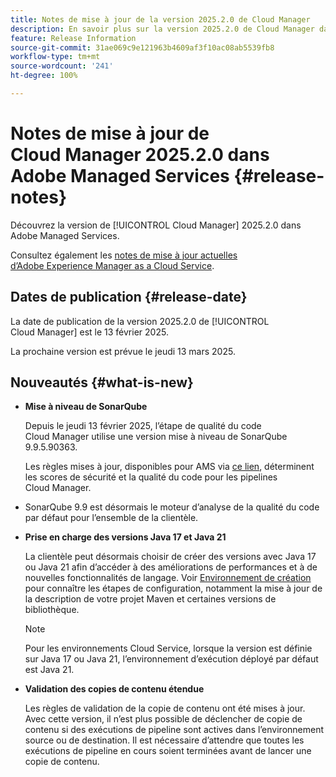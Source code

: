 ```yaml
---
title: Notes de mise à jour de la version 2025.2.0 de Cloud Manager
description: En savoir plus sur la version 2025.2.0 de Cloud Manager dans Adobe Managed Services.
feature: Release Information
source-git-commit: 31ae069c9e121963b4609af3f10ac08ab5539fb8
workflow-type: tm+mt
source-wordcount: '241'
ht-degree: 100%

---
```


# Notes de mise à jour de Cloud Manager 2025.2.0 dans Adobe Managed Services {#release-notes}

<!-- RELEASE WIKI  https://wiki.corp.adobe.com/display/DMSArchitecture/Cloud+Manager+2025.02.0+Release -->

Découvrez la version de [!UICONTROL Cloud Manager] 2025.2.0 dans Adobe Managed Services.

Consultez également les [notes de mise à jour actuelles d’Adobe Experience Manager as a Cloud Service](https://experienceleague.adobe.com/fr/docs/experience-manager-cloud-service/content/release-notes/home).

## Dates de publication {#release-date}

La date de publication de la version 2025.2.0 de [!UICONTROL Cloud Manager] est le 13 février 2025.

La prochaine version est prévue le jeudi 13 mars 2025.

## Nouveautés {#what-is-new}

<!-- * The AEM Code Quality step now uses SonarQube 9.9 Server, replacing the older 7.4 version. This upgrade brings additional security, performance, and code quality checks, offering more comprehensive analysis and coverage for your projects. --> <!-- CMGR-45683 -->

* **Mise à niveau de SonarQube**

  Depuis le jeudi 13 février 2025, l’étape de qualité du code Cloud Manager utilise une version mise à niveau de SonarQube 9.9.5.90363.

  Les règles mises à jour, disponibles pour AMS via [ce lien](/help/using/code-quality-testing.md#code-quality-testing-step), déterminent les scores de sécurité et la qualité du code pour les pipelines Cloud Manager.

* SonarQube 9.9 est désormais le moteur d’analyse de la qualité du code par défaut pour l’ensemble de la clientèle.

* **Prise en charge des versions Java 17 et Java 21**

  La clientèle peut désormais choisir de créer des versions avec Java 17 ou Java 21 afin d’accéder à des améliorations de performances et à de nouvelles fonctionnalités de langage. Voir [Environnement de création](/help/getting-started/build-environment.md) pour connaître les étapes de configuration, notamment la mise à jour de la description de votre projet Maven et certaines versions de bibliothèque.

  >[!NOTE]
  >Pour les environnements Cloud Service, lorsque la version est définie sur Java 17 ou Java 21, l’environnement d’exécution déployé par défaut est Java 21.

* **Validation des copies de contenu étendue**

  Les règles de validation de la copie de contenu ont été mises à jour. Avec cette version, il n’est plus possible de déclencher de copie de contenu si des exécutions de pipeline sont actives dans l’environnement source ou de destination. Il est nécessaire d’attendre que toutes les exécutions de pipeline en cours soient terminées avant de lancer une copie de contenu.

<!-- 
## Early adoption program {#early-adoption}

Be a part of Cloud Manager's early adoption program and have a chance to test upcoming features.

### Bring Your Own Git - now with support for GitLab and Bitbucket {#gitlab-bitbucket}

The **Bring Your Own Git** feature has been expanded to include support for external repositories, such as GitLab and Bitbucket. This new support is in addition to the already existing support for private and enterprise GitHub repositories. When you add these new repos, you can also link them directly to your pipelines. You can host these repositories on public cloud platforms or within your private cloud or infrastructure. This integration also removes the need for constant code synchronization with the Adobe repository and provides the ability to validate pull requests before merging them into a main branch.

Pipelines using external repositories (excluding GitHub-hosted ones) and the **Deployment Trigger** set to **On Git Changes** now start automatically.

See [Add external repositories in Cloud Manager](/help/managing-code/external-repositories.md).

![Add Repository dialog box](/help/release-notes/assets/repositories-add-release-notes.png)

>[!NOTE]
>
>Currently, the out-of-the-box pull request code quality checks are exclusive to GitHub-hosted repositories, but an update to extend this functionality to other Git vendors is in the works.

If you are interested in testing this new feature and sharing your feedback, send an email to [Grp-CloudManager_BYOG@adobe.com](mailto:Grp-CloudManager_BYOG@adobe.com) from your email address associated with your Adobe ID. Be sure to include which Git platform you want to use and whether you are on a private/public or enterprise repository structure. -->


<!-- ## Bug fixes {#bug-fixes}

* A

Known Issues {#known-issues}

* A -->
